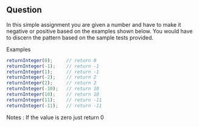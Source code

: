 ## Question

In this simple assignment you are given a number and have to make it negative or positive based on the examples shown below. You would have to discern the pattern based on the sample tests provided.

Examples

```javascript
returnInteger(0);     // return 0
returnInteger(-1);    // return -1
returnInteger(1);     // return -1
returnInteger(-2);    // return 2
returnInteger(2);     // return 2
returnInteger(-10);   // return 10
returnInteger(10);    // return 10
returnInteger(11);    // return -11
returnInteger(-11);   // return -11
```

Notes : If the value is zero just return 0